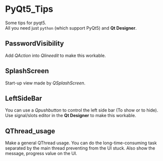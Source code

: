 # PyQt5_Tips
Some tips for pyqt5. <br>
All you need just ```python``` (which support PyQt5) and **Qt Designer**.


## PasswordVisibility
Add _QAction_ into _Qlineedit_ to make this workable.

## SplashScreen
Start-up view made by _QSplashScreen_.

## LeftSideBar
You can use a _Qpushbutton_ to control the left side bar (To show or to hide). <br>
Use signal/slots editor in the **Qt Designer** to make this workable.

## QThread_usage
Make a general QThread usage.
You can do the long-time-consuming task separated by the main thread preventing from the UI stuck.
Also show the message, progress value on the UI.
